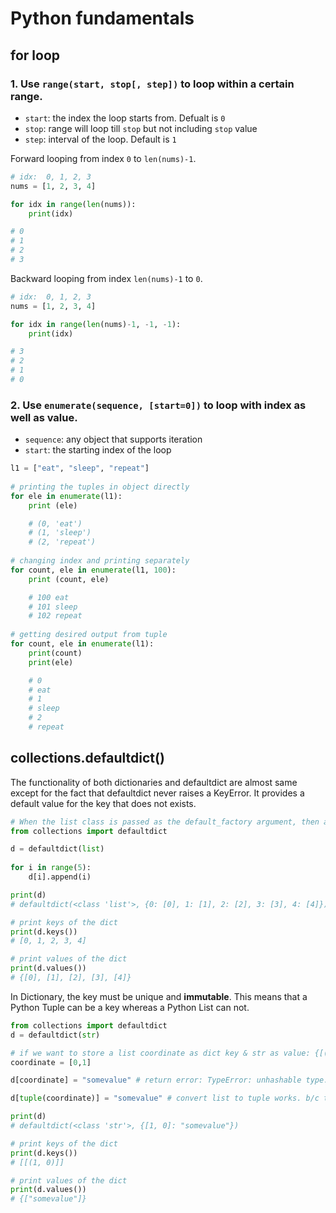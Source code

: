 # Python fundamentals
## for loop
### 1. Use `range(start, stop[, step])` to loop within a certain range.
* `start`: the index the loop starts from. Defualt is `0`
* `stop`: range will loop till `stop` but not including `stop` value
* `step`: interval of the loop. Default is `1`

Forward looping from index `0` to `len(nums)-1`.
```python
# idx:  0, 1, 2, 3
nums = [1, 2, 3, 4]

for idx in range(len(nums)):
    print(idx)

# 0
# 1
# 2
# 3
```

Backward looping from index `len(nums)-1` to `0`.
```python
# idx:  0, 1, 2, 3
nums = [1, 2, 3, 4]

for idx in range(len(nums)-1, -1, -1):
    print(idx)

# 3
# 2
# 1
# 0
```

### 2. Use `enumerate(sequence, [start=0])` to loop with index as well as value.
* `sequence`: any object that supports iteration
* `start`: the starting index of the loop

```python
l1 = ["eat", "sleep", "repeat"]
 
# printing the tuples in object directly
for ele in enumerate(l1):
    print (ele)

    # (0, 'eat')
    # (1, 'sleep')
    # (2, 'repeat')
 
# changing index and printing separately
for count, ele in enumerate(l1, 100):
    print (count, ele)

    # 100 eat
    # 101 sleep
    # 102 repeat
 
# getting desired output from tuple
for count, ele in enumerate(l1):
    print(count)
    print(ele)

    # 0
    # eat
    # 1
    # sleep
    # 2
    # repeat
```

## collections.defaultdict()
The functionality of both dictionaries and defaultdict are almost same except for the fact that defaultdict never raises a KeyError. It provides a default value for the key that does not exists.
```python
# When the list class is passed as the default_factory argument, then a defaultdict is created with the values that are list.
from collections import defaultdict

d = defaultdict(list)
  
for i in range(5):
    d[i].append(i)

print(d)
# defaultdict(<class 'list'>, {0: [0], 1: [1], 2: [2], 3: [3], 4: [4]})

# print keys of the dict
print(d.keys())
# [0, 1, 2, 3, 4]

# print values of the dict
print(d.values())
# {[0], [1], [2], [3], [4]}
```

In Dictionary, the key must be unique and **immutable**. This means that a Python Tuple can be a key whereas a Python List can not.
```python
from collections import defaultdict
d = defaultdict(str)

# if we want to store a list coordinate as dict key & str as value: {[(0,1)]: "somevalue"}
coordinate = [0,1]

d[coordinate] = "somevalue" # return error: TypeError: unhashable type: 'list'

d[tuple(coordinate)] = "somevalue" # convert list to tuple works. b/c tuple is immutable

print(d)
# defaultdict(<class 'str'>, {[1, 0]: "somevalue"})

# print keys of the dict
print(d.keys())
# [[(1, 0)]]

# print values of the dict
print(d.values())
# {["somevalue"]}
```

